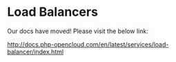 # Load Balancers

Our docs have moved! Please visit the below link:

http://docs.php-opencloud.com/en/latest/services/load-balancer/index.html
